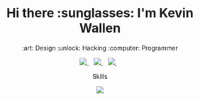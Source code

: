 <h1 align='center'>
  Hi there :sunglasses: I'm Kevin Wallen
</h1>
<p align='center'>
 :art: Design :unlock: Hacking :computer: Programmer
</p>


<p align='center'>
  <a href="https://www.linkedin.com/in/kevin-wallen-190404176/">
    <img src="https://img.shields.io/badge/linkedin-%230077B5.svg?&style=for-the-badge&logo=linkedin&logoColor=white" />
  </a>&nbsp;&nbsp;
  <a href="https://instagram.com/daisukked">
    <img src="https://img.shields.io/badge/instagram-%23E4405F.svg?&style=for-the-badge&logo=instagram&logoColor=white" />        
  </a>&nbsp;&nbsp;
  <a href="https://twitter.com/daisukke__">
    <img src="https://img.shields.io/badge/Twitter-1DA1F2?style=for-the-badge&logo=twitter&logoColor=white" />        
  </a>&nbsp;&nbsp;
</p>

<p align='center'>
  Skills
</p>

<p align='center'>
    <img src="https://img.shields.io/badge/HTML-239120?style=for-the-badge&logo=html5&logoColor=white" />
</p>

